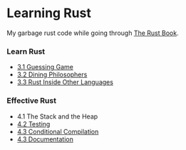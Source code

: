 # Learning Rust

My garbage rust code while going through [The Rust Book](https://doc.rust-lang.org/stable/book/).

### Learn Rust

* [3.1 Guessing Game](https://github.com/jsantell/rust-learning/tree/master/3.1-guessing-game)
* [3.2 Dining Philosophers](https://github.com/jsantell/rust-learning/tree/master/3.2-dining-philosophers)
* [3.3 Rust Inside Other Languages](https://github.com/jsantell/rust-learning/tree/master/3.3-rust-inside-other-languages)


### Effective Rust

* 4.1 The Stack and the Heap
* [4.2 Testing](https://github.com/jsantell/rust-learning/tree/master/4.2-testing)
* [4.3 Conditional Compilation](https://github.com/jsantell/rust-learning/tree/master/4.3-conditional-compilation)
* [4.3 Documentation](https://github.com/jsantell/rust-learning/tree/master/4.4-documentation)
